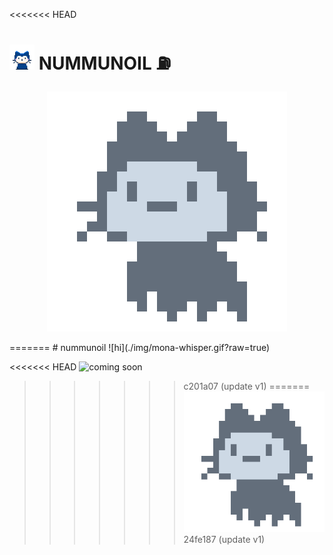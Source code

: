<<<<<<< HEAD
# <img src="./img/mona-whisper.gif" width="40"> NUMMUNOIL :fuelpump:

<p align="center">
  <img src="https://github.com/nummunoil/nummunoil/blob/dev/img/mona-loading-dimmed.gif">
</p>
=======
# nummunoil ![hi](./img/mona-whisper.gif?raw=true)

<<<<<<< HEAD
![coming soon](https://github.com/nummunoil/nummunoil/blob/dev/mona-loading-dimmed.gif?raw=true)
>>>>>>> c201a07 (update v1)
=======
![coming soon](https://github.com/nummunoil/nummunoil/blob/dev/img/mona-loading-dimmed.gif?raw=true)
>>>>>>> 24fe187 (update v1)

